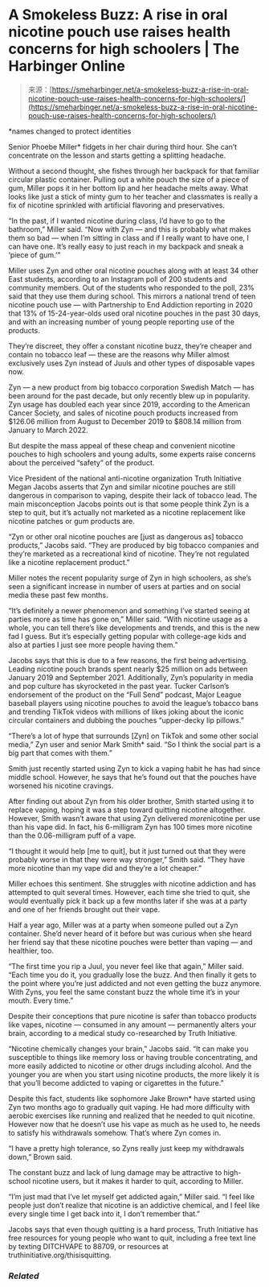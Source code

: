 <!--yml
category: 未分类
date: 2024-05-27 14:44:56
-->

# A Smokeless Buzz: A rise in oral nicotine pouch use raises health concerns for high schoolers | The Harbinger Online

> 来源：[https://smeharbinger.net/a-smokeless-buzz-a-rise-in-oral-nicotine-pouch-use-raises-health-concerns-for-high-schoolers/](https://smeharbinger.net/a-smokeless-buzz-a-rise-in-oral-nicotine-pouch-use-raises-health-concerns-for-high-schoolers/)

*names changed to protect identities

Senior Phoebe Miller* fidgets in her chair during third hour. She can’t concentrate on the lesson and starts getting a splitting headache.

Without a second thought, she fishes through her backpack for that familiar circular plastic container. Pulling out a white pouch the size of a piece of gum, Miller pops it in her bottom lip and her headache melts away. What looks like just a stick of minty gum to her teacher and classmates is really a fix of nicotine sprinkled with artificial flavoring and preservatives. 

“In the past, if I wanted nicotine during class, I’d have to go to the bathroom,” Miller said. “Now with Zyn — and this is probably what makes them so bad — when I’m sitting in class and if I really want to have one, I can have one. It’s really easy to just reach in my backpack and sneak a ‘piece of gum.’”

Miller uses Zyn and other oral nicotine pouches along with at least 34 other East students, according to an Instagram poll of 200 students and community members. Out of the students who responded to the poll, 23% said that they use them during school. This mirrors a national trend of teen nicotine pouch use — with Partnership to End Addiction reporting in 2020 that 13% of 15-24-year-olds used oral nicotine pouches in the past 30 days, and with an increasing number of young people reporting use of the products. 

They’re discreet, they offer a constant nicotine buzz, they’re cheaper and contain no tobacco leaf — these are the reasons why Miller almost exclusively uses Zyn instead of Juuls and other types of disposable vapes now.

Zyn — a new product from big tobacco corporation Swedish Match — has been around for the past decade, but only recently blew up in popularity. Zyn usage has doubled each year since 2019, according to the American Cancer Society, and sales of nicotine pouch products increased from $126.06 million from August to December 2019 to $808.14 million from January to March 2022. 

But despite the mass appeal of these cheap and convenient nicotine pouches to high schoolers and young adults, some experts raise concerns about the perceived “safety” of the product. 

Vice President of the national anti-nicotine organization Truth Initiative Megan Jacobs asserts that Zyn and similar nicotine pouches are still dangerous in comparison to vaping, despite their lack of tobacco lead. The main misconception Jacobs points out is that some people think Zyn is a step to quit, but it’s actually not marketed as a nicotine replacement like nicotine patches or gum products are.

“Zyn or other oral nicotine pouches are [just as dangerous as] tobacco products,” Jacobs said. “They are produced by big tobacco companies and they’re marketed as a recreational kind of nicotine. They’re not regulated like a nicotine replacement product.”

Miller notes the recent popularity surge of Zyn in high schoolers, as she’s seen a significant increase in number of users at parties and on social media these past few months.

“It’s definitely a newer phenomenon and something I’ve started seeing at parties more as time has gone on,” Miller said. “With nicotine usage as a whole, you can tell there’s like developments and trends, and this is the new fad I guess. But it’s especially getting popular with college-age kids and also at parties I just see more people having them.”

Jacobs says that this is due to a few reasons, the first being advertising. Leading nicotine pouch brands spent nearly $25 million on ads between January 2019 and September 2021\. Additionally, Zyn’s popularity in media and pop culture has skyrocketed in the past year. Tucker Carlson’s endorsement of the product on the “Full Send” podcast, Major League baseball players using nicotine pouches to avoid the league’s tobacco bans and trending TikTok videos with millions of likes joking about the iconic circular containers and dubbing the pouches “upper-decky lip pillows.”

“There’s a lot of hype that surrounds [Zyn] on TikTok and some other social media,” Zyn user and senior Mark Smith* said. “So I think the social part is a big part that comes with them.”

Smith just recently started using Zyn to kick a vaping habit he has had since middle school. However, he says that he’s found out that the pouches have worsened his nicotine cravings.

After finding out about Zyn from his older brother, Smith started using it to replace vaping, hoping it was a step toward quitting nicotine altogether. However, Smith wasn’t aware that using Zyn delivered *more*nicotine per use than his vape did. In fact, his 6-milligram Zyn has 100 times more nicotine than the 0.06-milligram puff of a vape.

“I thought it would help [me to quit], but it just turned out that they were probably worse in that they were way stronger,” Smith said. “They have more nicotine than my vape did and they’re a lot cheaper.”

Miller echoes this sentiment. She struggles with nicotine addiction and has attempted to quit several times. However, each time she tried to quit, she would eventually pick it back up a few months later if she was at a party and one of her friends brought out their vape.

Half a year ago, Miller was at a party when someone pulled out a Zyn container. She’d never heard of it before but was curious when she heard her friend say that these nicotine pouches were better than vaping — and healthier, too. 

“The first time you rip a Juul, you never feel like that again,” Miller said. “Each time you do it, you gradually lose the buzz. And then finally it gets to the point where you’re just addicted and not even getting the buzz anymore. With Zyns, you feel the same constant buzz the whole time it’s in your mouth. Every time.”

Despite their conceptions that pure nicotine is safer than tobacco products like vapes, nicotine — consumed in any amount — permanently alters your brain, according to a medical study co-researched by Truth Initiative.

“Nicotine chemically changes your brain,” Jacobs said. “It can make you susceptible to things like memory loss or having trouble concentrating, and more easily addicted to nicotine or other drugs including alcohol. And the younger you are when you start using nicotine products, the more likely it is that you’ll become addicted to vaping or cigarettes in the future.”

Despite this fact, students like sophomore Jake Brown* have started using Zyn two months ago to gradually quit vaping. He had more difficulty with aerobic exercises like running and realized that he needed to quit nicotine. However now that he doesn’t use his vape as much as he used to, he needs to satisfy his withdrawals somehow. That’s where Zyn comes in.

“I have a pretty high tolerance, so Zyns really just keep my withdrawals down,” Brown said.

The constant buzz and lack of lung damage may be attractive to high-school nicotine users, but it makes it harder to quit, according to Miller.

“I’m just mad that I’ve let myself get addicted again,” Miller said. “I feel like people just don’t realize that nicotine is an addictive chemical, and I feel like every single time I get back into it, I don’t remember that.”

Jacobs says that even though quitting is a hard process, Truth Initiative has free resources for young people who want to quit, including a free text line by texting DITCHVAPE to 88709, or resources at truthinitiative.org/thisisquitting.

### *Related*